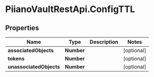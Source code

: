 # PiianoVaultRestApi.ConfigTTL

## Properties

Name | Type | Description | Notes
------------ | ------------- | ------------- | -------------
**associatedObjects** | **Number** |  | [optional] 
**tokens** | **Number** |  | [optional] 
**unassociatedObjects** | **Number** |  | [optional] 


